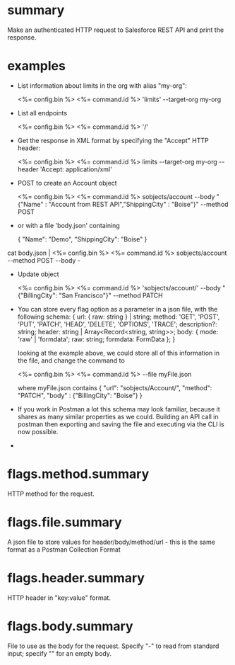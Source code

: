 # summary

Make an authenticated HTTP request to Salesforce REST API and print the response.

# examples

- List information about limits in the org with alias "my-org":

  <%= config.bin %> <%= command.id %> 'limits' --target-org my-org

- List all endpoints

  <%= config.bin %> <%= command.id %> '/'

- Get the response in XML format by specifying the "Accept" HTTP header:

  <%= config.bin %> <%= command.id %> limits --target-org my-org --header 'Accept: application/xml'

- POST to create an Account object

  <%= config.bin %> <%= command.id %> sobjects/account --body "{\"Name\" : \"Account from REST API\",\"ShippingCity\" : \"Boise\"}" --method POST

- or with a file 'body.json' containing

  {
  "Name": "Demo",
  "ShippingCity": "Boise"
  }

cat body.json | <%= config.bin %> <%= command.id %> sobjects/account --method POST --body -

- Update object

  <%= config.bin %> <%= command.id %> 'sobjects/account/<Account ID>' --body "{\"BillingCity\": \"San Francisco\"}" --method PATCH

- You can store every flag option as a parameter in a json file, with the following schema:
  {
  url: { raw: string } | string;
  method: 'GET', 'POST', 'PUT', 'PATCH', 'HEAD', 'DELETE', 'OPTIONS', 'TRACE';
  description?: string;
  header: string | Array<Record<string, string>>;
  body: { mode: 'raw' | 'formdata'; raw: string; formdata: FormData };
  }

  looking at the example above, we could store all of this information in the file, and change the command to

  <%= config.bin %> <%= command.id %> --file myFile.json

  where myFile.json contains
  {
  "url": "sobjects/Account/<Account ID>",
  "method": "PATCH",
  "body" : {"BillingCity": "Boise"}
  }

- If you work in Postman a lot this schema may look familiar, because it shares as many similar properties as we could. Building an API call in postman then exporting and saving the file and executing via the CLI is now possible.
-

# flags.method.summary

HTTP method for the request.

# flags.file.summary

A json file to store values for header/body/method/url - this is the same format as a Postman Collection Format

# flags.header.summary

HTTP header in "key:value" format.

# flags.body.summary

File to use as the body for the request. Specify "-" to read from standard input; specify "" for an empty body.

